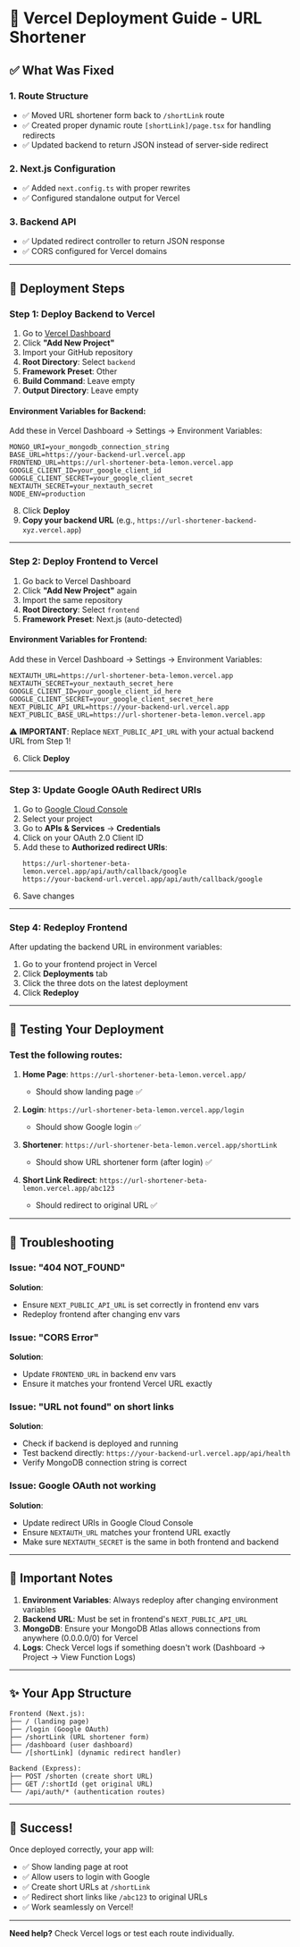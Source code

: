 # 🚀 Vercel Deployment Guide - URL Shortener

## ✅ What Was Fixed

### 1. **Route Structure**
- ✅ Moved URL shortener form back to `/shortLink` route
- ✅ Created proper dynamic route `[shortLink]/page.tsx` for handling redirects
- ✅ Updated backend to return JSON instead of server-side redirect

### 2. **Next.js Configuration**
- ✅ Added `next.config.ts` with proper rewrites
- ✅ Configured standalone output for Vercel

### 3. **Backend API**
- ✅ Updated redirect controller to return JSON response
- ✅ CORS configured for Vercel domains

---

## 🔧 Deployment Steps

### **Step 1: Deploy Backend to Vercel**

1. Go to [Vercel Dashboard](https://vercel.com/dashboard)
2. Click **"Add New Project"**
3. Import your GitHub repository
4. **Root Directory**: Select `backend`
5. **Framework Preset**: Other
6. **Build Command**: Leave empty
7. **Output Directory**: Leave empty

#### **Environment Variables for Backend:**
Add these in Vercel Dashboard → Settings → Environment Variables:

```env
MONGO_URI=your_mongodb_connection_string
BASE_URL=https://your-backend-url.vercel.app
FRONTEND_URL=https://url-shortener-beta-lemon.vercel.app
GOOGLE_CLIENT_ID=your_google_client_id
GOOGLE_CLIENT_SECRET=your_google_client_secret
NEXTAUTH_SECRET=your_nextauth_secret
NODE_ENV=production
```

8. Click **Deploy**
9. **Copy your backend URL** (e.g., `https://url-shortener-backend-xyz.vercel.app`)

---

### **Step 2: Deploy Frontend to Vercel**

1. Go back to Vercel Dashboard
2. Click **"Add New Project"** again
3. Import the same repository
4. **Root Directory**: Select `frontend`
5. **Framework Preset**: Next.js (auto-detected)

#### **Environment Variables for Frontend:**
Add these in Vercel Dashboard → Settings → Environment Variables:

```env
NEXTAUTH_URL=https://url-shortener-beta-lemon.vercel.app
NEXTAUTH_SECRET=your_nextauth_secret_here
GOOGLE_CLIENT_ID=your_google_client_id_here
GOOGLE_CLIENT_SECRET=your_google_client_secret_here
NEXT_PUBLIC_API_URL=https://your-backend-url.vercel.app
NEXT_PUBLIC_BASE_URL=https://url-shortener-beta-lemon.vercel.app
```

⚠️ **IMPORTANT**: Replace `NEXT_PUBLIC_API_URL` with your actual backend URL from Step 1!

6. Click **Deploy**

---

### **Step 3: Update Google OAuth Redirect URIs**

1. Go to [Google Cloud Console](https://console.cloud.google.com/)
2. Select your project
3. Go to **APIs & Services** → **Credentials**
4. Click on your OAuth 2.0 Client ID
5. Add these to **Authorized redirect URIs**:
   ```
   https://url-shortener-beta-lemon.vercel.app/api/auth/callback/google
   https://your-backend-url.vercel.app/api/auth/callback/google
   ```
6. Save changes

---

### **Step 4: Redeploy Frontend**

After updating the backend URL in environment variables:
1. Go to your frontend project in Vercel
2. Click **Deployments** tab
3. Click the three dots on the latest deployment
4. Click **Redeploy**

---

## 🧪 Testing Your Deployment

### Test the following routes:

1. **Home Page**: `https://url-shortener-beta-lemon.vercel.app/`
   - Should show landing page ✅

2. **Login**: `https://url-shortener-beta-lemon.vercel.app/login`
   - Should show Google login ✅

3. **Shortener**: `https://url-shortener-beta-lemon.vercel.app/shortLink`
   - Should show URL shortener form (after login) ✅

4. **Short Link Redirect**: `https://url-shortener-beta-lemon.vercel.app/abc123`
   - Should redirect to original URL ✅

---

## 🐛 Troubleshooting

### Issue: "404 NOT_FOUND"
**Solution**: 
- Ensure `NEXT_PUBLIC_API_URL` is set correctly in frontend env vars
- Redeploy frontend after changing env vars

### Issue: "CORS Error"
**Solution**: 
- Update `FRONTEND_URL` in backend env vars
- Ensure it matches your frontend Vercel URL exactly

### Issue: "URL not found" on short links
**Solution**: 
- Check if backend is deployed and running
- Test backend directly: `https://your-backend-url.vercel.app/api/health`
- Verify MongoDB connection string is correct

### Issue: Google OAuth not working
**Solution**: 
- Update redirect URIs in Google Cloud Console
- Ensure `NEXTAUTH_URL` matches your frontend URL exactly
- Make sure `NEXTAUTH_SECRET` is the same in both frontend and backend

---

## 📝 Important Notes

1. **Environment Variables**: Always redeploy after changing environment variables
2. **Backend URL**: Must be set in frontend's `NEXT_PUBLIC_API_URL`
3. **MongoDB**: Ensure your MongoDB Atlas allows connections from anywhere (0.0.0.0/0) for Vercel
4. **Logs**: Check Vercel logs if something doesn't work (Dashboard → Project → View Function Logs)

---

## ✨ Your App Structure

```
Frontend (Next.js):
├── / (landing page)
├── /login (Google OAuth)
├── /shortLink (URL shortener form)
├── /dashboard (user dashboard)
└── /[shortLink] (dynamic redirect handler)

Backend (Express):
├── POST /shorten (create short URL)
├── GET /:shortId (get original URL)
└── /api/auth/* (authentication routes)
```

---

## 🎉 Success!

Once deployed correctly, your app will:
- ✅ Show landing page at root
- ✅ Allow users to login with Google
- ✅ Create short URLs at `/shortLink`
- ✅ Redirect short links like `/abc123` to original URLs
- ✅ Work seamlessly on Vercel!

---

**Need help?** Check Vercel logs or test each route individually.
